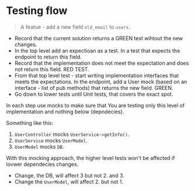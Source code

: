 # Testing flow

> A featue - add a new field `old_email` to `users.`

* Record that the current solution returns a GREEN test wihtout the new changes.
* In the top level add an expectioan as a test. In a test that expects the endpoint to return this field.
* Record that the implementation does not meet the expectation and does not return this field. RED TEST.
* From that top level test - start writing implementation interfaces that meets the expectations. In the endpoint, add a User mock (based on an interface - list of pub methods) that returns the new field. GREEN.
* Go down to lower tests until Unit tests, that covers the exact spot.

In each step use mocks to make sure that You are testing only this level of implementation and nothing below (depndecies).

Something like this:
1. `UserController` mocks `UserService->getInfo()`.
2. `UserService` mocks `UserModel`.
3. `UserModel` mocks `DB`.

With this mocking approach, the higher level tests won't be affected if lovwer dependecies changes. 
* Change, the DB, will affect 3 but not 2. and 3.
* Change the `UserModel`, will affect 2. but not 1.
